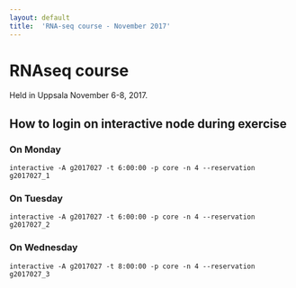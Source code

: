 ```yaml
---
layout: default
title:  'RNA-seq course - November 2017'
---
```

 

# RNAseq course 

Held in Uppsala November 6-8, 2017.

##  How to login on interactive node during exercise

###  On Monday

    interactive -A g2017027 -t 6:00:00 -p core -n 4 --reservation g2017027_1
	
###  On Tuesday

    interactive -A g2017027 -t 6:00:00 -p core -n 4 --reservation g2017027_2
	
###  On Wednesday

    interactive -A g2017027 -t 8:00:00 -p core -n 4 --reservation g2017027_3
	
	